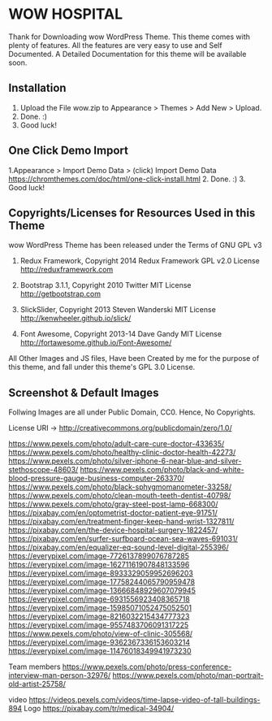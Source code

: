 WOW HOSPITAL 
==================

Thank for Downloading wow WordPress Theme. This theme comes with plenty of features. 
All the features are very easy to use and Self Documented. A Detailed Documentation for this theme will be available soon.

Installation
---------------

1. Upload the File wow.zip to Appearance > Themes > Add New > Upload.
2. Done. :)
3. Good luck!

One Click Demo Import
---------------------------
1.Appearance > Import Demo Data > (click)  Import Demo Data 
https://chromthemes.com/doc/html/one-click-install.html
2. Done. :)
3. Good luck!

Copyrights/Licenses for Resources Used in this Theme
----------------------------------------------------

wow WordPress Theme has been released under the Terms of GNU GPL v3


	
1. Redux Framework, Copyright 2014 Redux Framework
	GPL v2.0 License
	http://reduxframework.com
		
2. Bootstrap 3.1.1, Copyright 2010 Twitter
	MIT License
	http://getbootstrap.com
	
3. SlickSlider, Copyright 2013 Steven Wanderski 
	MIT License
	http://kenwheeler.github.io/slick/
	

4. Font Awesome, Copyright 2013-14 Dave Gandy
	MIT License
   http://fortawesome.github.io/Font-Awesome/
		
	
All Other Images and JS files, Have been Created by me for the purpose of this theme, and fall under this theme's GPL 3.0 License. 

Screenshot & Default Images
---------------------------

Follwing Images are all under Public Domain, CC0. Hence, No Copyrights.

License URI -> http://creativecommons.org/publicdomain/zero/1.0/


https://www.pexels.com/photo/adult-care-cure-doctor-433635/
https://www.pexels.com/photo/healthy-clinic-doctor-health-42273/
https://www.pexels.com/photo/silver-iphone-6-near-blue-and-silver-stethoscope-48603/
https://www.pexels.com/photo/black-and-white-blood-pressure-gauge-business-computer-263370/
https://www.pexels.com/photo/black-sphygmomanometer-33258/
https://www.pexels.com/photo/clean-mouth-teeth-dentist-40798/
https://www.pexels.com/photo/gray-steel-post-lamp-668300/
https://pixabay.com/en/optometrist-doctor-patient-eye-91751/
https://pixabay.com/en/treatment-finger-keep-hand-wrist-1327811/
https://pixabay.com/en/the-device-hospital-surgery-1822457/
https://pixabay.com/en/surfer-surfboard-ocean-sea-waves-691031/
https://pixabay.com/en/equalizer-eq-sound-level-digital-255396/
https://everypixel.com/image-7726137899076787285
https://everypixel.com/image-16271161907848133596
https://everypixel.com/image-8933329059952696203
https://everypixel.com/image-17758244065790959478
https://everypixel.com/image-13666848929607079945
https://everypixel.com/image-6931556923408365718
https://everypixel.com/image-15985071052475052501
https://everypixel.com/image-8216032215434777323
https://everypixel.com/image-9557483706091317225
https://www.pexels.com/photo/view-of-clinic-305568/
https://everypixel.com/image-9362367336153603214
https://everypixel.com/image-11476018349941973230



Team members
https://www.pexels.com/photo/press-conference-interview-man-person-32976/
https://www.pexels.com/photo/man-portrait-old-artist-25758/





video 
https://videos.pexels.com/videos/time-lapse-video-of-tall-buildings-894
Logo 
https://pixabay.com/tr/medical-34904/